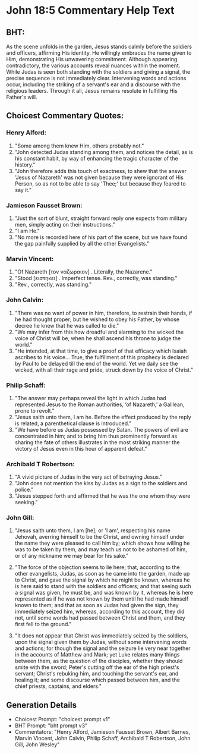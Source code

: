 # John 18:5 Commentary Help Text

## BHT:
As the scene unfolds in the garden, Jesus stands calmly before the soldiers and officers, affirming His identity. He willingly embraces the name given to Him, demonstrating His unwavering commitment. Although appearing contradictory, the various accounts reveal nuances within the moment. While Judas is seen both standing with the soldiers and giving a signal, the precise sequence is not immediately clear. Intervening words and actions occur, including the striking of a servant's ear and a discourse with the religious leaders. Through it all, Jesus remains resolute in fulfilling His Father's will.

## Choicest Commentary Quotes:
### Henry Alford:
1. "Some among them knew Him, others probably not."
2. "John detected Judas standing among them, and notices the detail, as is his constant habit, by way of enhancing the tragic character of the history."
3. "John therefore adds this touch of exactness, to shew that the answer 'Jesus of Nazareth' was not given because they were ignorant of His Person, so as not to be able to say 'Thee;' but because they feared to say it."

### Jamieson Fausset Brown:
1. "Just the sort of blunt, straight forward reply one expects from military men, simply acting on their instructions."
2. "I am He."
3. "No more is recorded here of his part of the scene, but we have found the gap painfully supplied by all the other Evangelists."

### Marvin Vincent:
1. "Of Nazareth [τον ναζωραιον] . Literally, the Nazarene." 
2. "Stood [ειστηκει] . Imperfect tense. Rev., correctly, was standing." 
3. "Rev., correctly, was standing."

### John Calvin:
1. "There was no want of power in him, therefore, to restrain their hands, if he had thought proper; but he wished to obey his Father, by whose decree he knew that he was called to die."
2. "We may infer from this how dreadful and alarming to the wicked the voice of Christ will be, when he shall ascend his throne to judge the world."
3. "He intended, at that time, to give a proof of that efficacy which Isaiah ascribes to his voice... True, the fulfillment of this prophecy is declared by Paul to be delayed till the end of the world. Yet we daily see the wicked, with all their rage and pride, struck down by the voice of Christ."

### Philip Schaff:
1. "The answer may perhaps reveal the light in which Judas had represented Jesus to the Roman authorities, ‘of Nazareth,’ a Galilean, prone to revolt."
2. "Jesus saith unto them, I am he. Before the effect produced by the reply is related, a parenthetical clause is introduced."
3. "We have before us Judas possessed by Satan. The powers of evil are concentrated in him; and to bring him thus prominently forward as sharing the fate of others illustrates in the most striking manner the victory of Jesus even in this hour of apparent defeat."

### Archibald T Robertson:
1. "A vivid picture of Judas in the very act of betraying Jesus." 
2. "John does not mention the kiss by Judas as a sign to the soldiers and police." 
3. "Jesus stepped forth and affirmed that he was the one whom they were seeking."

### John Gill:
1. "Jesus saith unto them, I am [he]; or 'I am', respecting his name Jehovah, averring himself to be the Christ, and owning himself under the name they were pleased to call him by; which shows how willing he was to be taken by them, and may teach us not to be ashamed of him, or of any nickname we may bear for his sake."

2. "The force of the objection seems to lie here; that, according to the other evangelists, Judas, as soon as he came into the garden, made up to Christ, and gave the signal by which he might be known, whereas he is here said to stand with the soldiers and officers; and that seeing such a signal was given, he must be, and was known by it, whereas he is here represented as if he was not known by them until he had made himself known to them; and that as soon as Judas had given the sign, they immediately seized him, whereas, according to this account, they did not, until some words had passed between Christ and them, and they first fell to the ground."

3. "It does not appear that Christ was immediately seized by the soldiers, upon the signal given them by Judas, without some intervening words and actions; for though the signal and the seizure lie very near together in the accounts of Matthew and Mark; yet Luke relates many things between them, as the question of the disciples, whether they should smite with the sword; Peter's cutting off the ear of the high priest's servant; Christ's rebuking him, and touching the servant's ear, and healing it; and some discourse which passed between him, and the chief priests, captains, and elders."


## Generation Details
- Choicest Prompt: "choicest prompt v1"
- BHT Prompt: "bht prompt v3"
- Commentators: "Henry Alford, Jamieson Fausset Brown, Albert Barnes, Marvin Vincent, John Calvin, Philip Schaff, Archibald T Robertson, John Gill, John Wesley"
